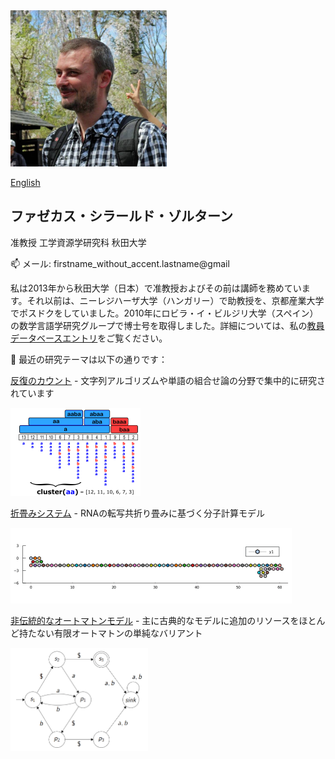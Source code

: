 <img src="/profile.jpg"  width="250" height="250">

[English](/Readme.md)

## ファゼカス・シラールド・ゾルターン
准教授
工学資源学研究科
秋田大学

📫 メール: firstname_without_accent.lastname@gmail

私は2013年から秋田大学（日本）で准教授およびその前は講師を務めています。それ以前は、ニーレジハーザ大学（ハンガリー）で助教授を、京都産業大学でポスドクをしていました。2010年にロビラ・イ・ビルジリ大学（スペイン）の数学言語学研究グループで博士号を取得しました。詳細については、私の[教員データベースエントリ](https://akitauinfo.akita-u.ac.jp/html/100000320_en.html)をご覧ください。

🔭 最近の研究テーマは以下の通りです：

[反復のカウント](/Squares.md) - 文字列アルゴリズムや単語の組合せ論の分野で集中的に研究されています

 <img src="/clusterEx2.png"  width="208" height="141">

[折畳みシステム](/Oritatami.md) - RNAの転写共折り畳みに基づく分子計算モデル

 <img src="/counter1kcrop.gif"  width="450" height="121">

[非伝統的なオートマトンモデル](/Oneway.md) - 主に古典的なモデルに追加のリソースをほとんど持たない有限オートマトンの単純なバリアント

 <img src="/owjfaEx.png"  width="220" height="165">
